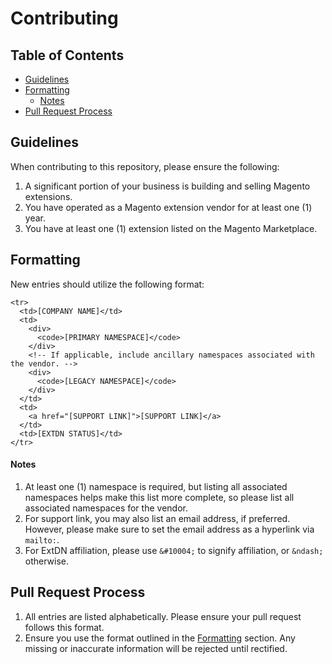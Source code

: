 # Contributing

## Table of Contents

- [Guidelines](#guidelines)
- [Formatting](#formatting)
  + [Notes](#notes)
- [Pull Request Process](#pull-request-process)

## Guidelines

When contributing to this repository, please ensure the following:

1. A significant portion of your business is building and selling Magento extensions.
2. You have operated as a Magento extension vendor for at least one (1) year.
3. You have at least one (1) extension listed on the Magento Marketplace.

## Formatting

New entries should utilize the following format:

```
<tr>
  <td>[COMPANY NAME]</td>
  <td>
    <div>
      <code>[PRIMARY NAMESPACE]</code>
    </div>
    <!-- If applicable, include ancillary namespaces associated with the vendor. -->
    <div>
      <code>[LEGACY NAMESPACE]</code>
    </div>
  </td>
  <td>
    <a href="[SUPPORT LINK]">[SUPPORT LINK]</a>
  </td>
  <td>[EXTDN STATUS]</td>
</tr>
```

#### Notes

1. At least one (1) namespace is required, but listing all associated namespaces helps
   make this list more complete, so please list all associated namespaces for the vendor.
2. For support link, you may also list an email address, if preferred. However, please
   make sure to set the email address as a hyperlink via `mailto:`.
3. For ExtDN affiliation, please use `&#10004;` to signify affiliation, or `&ndash;` otherwise.

## Pull Request Process

1. All entries are listed alphabetically. Please ensure your pull request follows
   this format.
2. Ensure you use the format outlined in the [Formatting](#formatting) section. Any
   missing or inaccurate information will be rejected until rectified.
